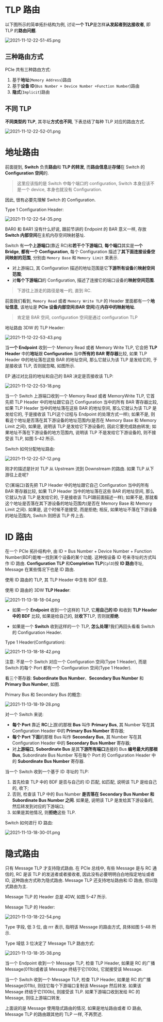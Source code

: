 
# TLP 路由

以下图所示的简单拓扑结构为例, 讨论**一个 TLP**是怎样**从发起者到达接收者**, 即 TLP 的**路由问题**.

![2021-11-12-22-51-45.png](./images/2021-11-12-22-51-45.png)

## 三种路由方式

PCIe 共有三种路由方式:

1. 基于**地址**(`Memory Address`)路由
2. 基于**设备 ID**(`Bus Number + Device Number +Function Number`)路由
3. **隐式**(`Implicit`)路由

## 不同 TLP

**不同类型的 TLP**, 其寻址**方式也不同**, 下表总结了每种 TLP 对应的路由方式.

![2021-11-12-22-52-01.png](./images/2021-11-12-22-52-01.png)

# 地址路由

前面提到, **Switch** 负责**路由**和 **TLP 的转发**, 而**路由信息**是**存储**在 Switch 的 **Configuration 空间**的.

> 这里应该指的是 Switch 中每个端口的 configuration, Switch 本身应该不是一个 device, 本身也就没有 Configuration.

因此, 很有必要先理解 Switch 的 Configuration.

Type 1 Configuration Header:

![2021-11-12-22-54-35.png](./images/2021-11-12-22-54-35.png)

BAR0 和 BAR1 没有什么好说, 跟前节讲的 Endpoint 的 BAR 意义一样, 存放 **Switch 内部空间**在主机内存空间映射基址.

Switch 有**一个上游端口**(靠近 RC)和**若干个下游端口**, **每个端口**其实是**一个 Bridge**, **都有一个 Configuration**, 每个 Configuration 描述了**其下面连接设备空间映射的范围**, 分别由 `Memory Base` 和 `Memory Limit` 来表示.

* 对上游端口, 其 Configuration 描述的地址范围是它**下游所有设备**的**映射空间范围**;
* 对**每个下游端口**的 Configuration, 描述了连接它的端口设备的**映射空间范围**.

> 下游往上游走的路径是唯一的, 直到 RC.

前面我们看到, `Memory Read` 或者 `Memory Write TLP` 的 Header 里面都有一个**地址信息**, 该地址是 **PCIe 设备内部空间**(**BAR 空间**)在**内存中的映射地址**.

> 肯定是 BAR 空间, configuration 空间是通过 configuration TLP

地址路由 3DW 的 TLP Header:

![2021-11-12-22-53-43.png](./images/2021-11-12-22-53-43.png)

当**一个 Endpoint** 收到一个 Memory Read 或者 Memory Write TLP, 它会把 **TLP Header** 中的**地址**跟 **Configuration** 当中**所有的 BAR 寄存器**比较, 如果 TLP Header 中的地址落在这些 BAR 的地址空间, 那么它就认为该 TLP 是发给它的, 于是接收该 TLP, 否则就忽略, 如图所示.

EP 通过对比目的地址和自己的 BAR 决定是否接收该 TLP:

![2021-11-12-22-53-18.png](./images/2021-11-12-22-53-18.png)

当一个 Switch 上游端口收到一个 Memory Read 或者 MemoryWrite TLP, 它首先把 TLP Header 中的地址跟它自己 Configuration 当中的所有 BAR 寄存器比较, 如果 TLP Header 当中的地址落在这些 BAR 的地址空间, 那么它就认为该 TLP 是发给它的, 于是接收该 TLP(这个过程与 Endpoint 的处理方式一样); 如果不是, 则看这个地址是否落在其下游设备的地址范围内(是否在 Memory Base 和 Memory Limit 之间), 如果是, 说明该 TLP 是发给它下游设备的, 因此它要完成路由转发; 如果地址不落在下游设备的地方范围内, 说明该 TLP 不是发给它下游设备的, 则不接受该 TLP, 如图 5-42 所示.

Switch 如何分配地址路由:

![2021-11-12-22-57-12.png](./images/2021-11-12-22-57-12.png)

刚才的描述是针对 TLP 从 Upstream 流到 Downstream 的路由. 如果 TLP 从下游往上走呢?

它(某端口)首先把 TLP Header 中的地址跟它自己 Configuration 当中的所有 BAR 寄存器比较, 如果 TLP Header 当中的地址落在这些 BAR 的地址空间, 那么它就认为该 TLP 是发给它的, 于是接收该 TLP(跟前面描述一样); 如果不是, 那就看这个地址是否落在其下游设备的地址范围内(是否在 Memory Base 和 Memory Limit 之间). 如果是, 这个时候不是接受, 而是拒绝; 相反, 如果地址不落在下游设备的地址范围内, Switch 则把该 TLP 传上去.

# ID 路由

在一个 PCIe 拓扑结构中, 由 ID = Bus Number + Device Number + Function Number(BDF)能唯一找到某个设备的某个功能. 这种按设备 ID 号来寻址的方式叫作 ID 路由. **Configuration TLP** 和**Completion TLP**(`CplD`)按 **ID 路由**寻址, Message 在某些情况下也是 ID 路由.

使用 ID 路由的 TLP, 其 TLP Header 中含有 BDF 信息.

使用 ID 路由的 3DW **TLP Header**:

![2021-11-13-18-18-04.png](./images/2021-11-13-18-18-04.png)

* 如果一个 **Endpoint** 收到一个这样的 TLP, 它**用自己的 ID** 和收到 **TLP Header 中的 BDF** 比较, 如果是给自己的, 就**收下**TLP, 否则就**拒绝**.

* 如果是一个 **Switch** 收到这样的一个 TLP, **怎么处理**?我们再回头看看 Switch 的 Configuration Header.

Type 1 Header(Configuration):

![2021-11-13-18-18-42.png](./images/2021-11-13-18-18-42.png)

注意: 不是一个 Switch 对应一个 Configuration 空间(Type 1 Header), 而是 Switch 的每个 Port 都有一个 Configuration 空间(Type 1 Header).

看三个寄存器: **Subordinate Bus Number**、**Secondary Bus Number** 和 **Primary Bus Number**, 如图.

Primary Bus 和 Secondary Bus 的概念:

![2021-11-13-18-19-28.png](./images/2021-11-13-18-19-28.png)

对一个 Switch 来说:

* **每个 Port** 靠近 **RC**(上游)的那根 **Bus** 叫作 **Primary Bus**, 其 Number 写在其 Configuration Header 中的 **Primary Bus Number** 寄存器;
* **每个 Port 下面**的那根 Bus 叫作 **Secondary Bus**, 其 Number 写在其 Configuration Header 中的 **Secondary Bus Number** 寄存器;
* 对**上游端口**, **Subordinate Bus** 是其**下游所有端口**连接的 Bus **编号最大的那根 Bus**, Subordinate Bus Number 写在每个 Port 的 Configuration Header 中的 **Subordinate Bus Number** 寄存器.

当一个 Switch 收到一个基于 ID 寻址的 TLP:

1. 首先检查 TLP 中的 BDF 是否与自己的 ID 匹配, 如匹配, 说明该 TLP 是给自己的, 收下;
2. 否则, 检查该 TLP 中的 Bus Number **是否落在 Secondary Bus Number 和 Subordinate Bus Number 之间**. 如果是, 说明该 TLP 是发给其下游设备的, 然后转发到对应的下游端口;
3. 如果是其他情况, 则**拒绝**这些 TLP.

Switch 如何进行 ID 路由:

![2021-11-13-18-30-01.png](./images/2021-11-13-18-30-01.png)

# 隐式路由

只有 Message TLP 才支持隐式路由. 在 PCIe 总线中, 有些 Message 是与 RC 通信的, RC 是该 TLP 的发送者或者接收者, 因此没有必要明明白白地指定地址或者 ID, 这种路由方式称为隐式路由. Message TLP 还支持地址路由和 ID 路由, 但以隐式路由为主.

Message TLP 的 Header 总是 4DW, 如图 5-47 所示.

Message TLP 的 Header:

![2021-11-13-18-22-54.png](./images/2021-11-13-18-22-54.png)

Type 字段, 低 3 位, 由 rrr 表示, 指明该 Message 的路由方式, 具体如图 5-48 所示.

Type 域低 3 位决定了 Message TLP 路由方式:

![2021-11-13-18-35-38.png](./images/2021-11-13-18-35-38.png)

当一个 Endpoint 收到一个 Message TLP, 检查 TLP Header, 如果是 RC 的广播 Message(011b)或者该 Message 终结于它(100b), 它就接受该 Message.

当一个 Switch 收到一个 Message TLP, 检查 TLP Header, 如果是 RC 的广播 Message(011b), 则往它每个下游端口复制该 Message 然后转发. 如果该 Message 终结于它(100b), 则接受该 TLP. 如果下游端口收到发给 RC 的 Message, 则往上游端口转发.

上面说的是 Message 使用隐式路由的情况. 如果是地址路由或者 ID 路由, Message TLP 的路由跟其他的 TLP 一样, 不再赘述.
